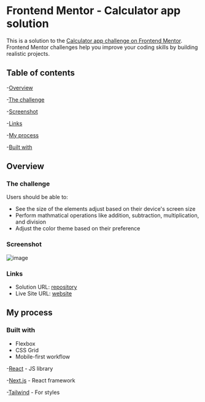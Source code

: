 # Frontend Mentor - Calculator app solution

This is a solution to the [Calculator app challenge on Frontend Mentor](https://www.frontendmentor.io/challenges/calculator-app-9lteq5N29). Frontend Mentor challenges help you improve your coding skills by building realistic projects.

## Table of contents

-[Overview](#overview)

  -[The challenge](#the-challenge)

  -[Screenshot](#screenshot)

  -[Links](#links)

-[My process](#my-process)

  -[Built with](#built-with)

## Overview

### The challenge

Users should be able to:

- See the size of the elements adjust based on their device's screen size
- Perform mathmatical operations like addition, subtraction, multiplication, and division
- Adjust the color theme based on their preference

### Screenshot

![image](https://user-images.githubusercontent.com/26444448/209899249-6b9d6a58-4328-44a2-8fcd-787c4c753792.png)

### Links

- Solution URL: [repository](https://github.com/amendezm/calculator-app)
- Live Site URL: [website ](https://nextjs-calculator-app.vercel.app/)

## My process

### Built with

- Flexbox
- CSS Grid
- Mobile-first workflow

-[React](https://reactjs.org/) - JS library

-[Next.js](https://nextjs.org/) - React framework

-[Tailwind](https://tailwindcss.com/) - For styles
